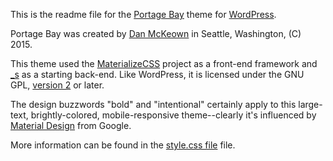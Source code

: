 This is the readme file for the [Portage Bay](http://djmcloud.danieljmckeown.com/portagebay/) theme for [WordPress](http://wordpress.org).

Portage Bay was created by [Dan McKeown](http://danmckeown.info) in Seattle, Washington, (C) 2015.

This theme used the [MaterializeCSS](https://github.com/Dogfalo/materialize) project as a front-end framework and [_s](https://github.com/Automattic/_s) as a starting back-end.  Like WordPress, it is licensed under the GNU GPL, [version 2](LICENSE) or later.

The design buzzwords "bold" and "intentional" certainly apply to this large-text, brightly-colored, mobile-responsive theme--clearly it's influenced by [Material Design](http://www.google.com/design/spec/material-design/introduction.html) from Google.

More information can be found in the [style.css file](style.css) file.
